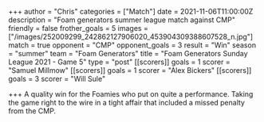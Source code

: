+++
author = "Chris"
categories = ["Match"]
date = 2021-11-06T11:00:00Z
description = "Foam generators summer league match against CMP"
friendly = false
frother_goals = 5
images = ["/images/252009299_242862127906020_453904309388607528_n.jpg"]
match = true
opponent = "CMP"
opponent_goals = 3
result = "Win"
season = "summer"
team = "Foam Generators"
title = "Foam Generators Sunday League 2021 - Game 5"
type = "post"
[[scorers]]
goals = 1
scorer = "Samuel Millmow"
[[scorers]]
goals = 1
scorer = "Alex Bickers"
[[scorers]]
goals = 3
scorer = "Will Sule"

+++
A quality win for the Foamies who put on quite a performance. Taking the game right to the wire in a tight affair that included a missed penalty from the CMP.